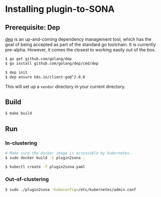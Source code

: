
# Installing plugin-to-SONA

## Prerequisite: Dep

[dep](https://github.com/golang/dep) is an up-and-coming dependency management tool,
which has the goal of being accepted as part of the standard go toolchain. It
is currently pre-alpha. However, it comes the closest to working easily out of
the box.

```sh
$ go get github.com/golang/dep
$ go install github.com/golang/dep/cmd/dep

$ dep init
$ dep ensure k8s.io/client-go@^2.0.0
```

This will set up a `vendor` directory in your current directory.

## Build
```sh
$ make build
```

## Run

### In-clustering
```sh
# Make sure the docker image is accessable by kubernetes.
$ sudo docker build -t plugin2sona .

$ kubectl create -f plugin2sona.yaml

```

### Out-of-clustering
```sh
$ sudo ./plugin2sona -kubeconfig=/etc/kubernetes/admin.conf
```
